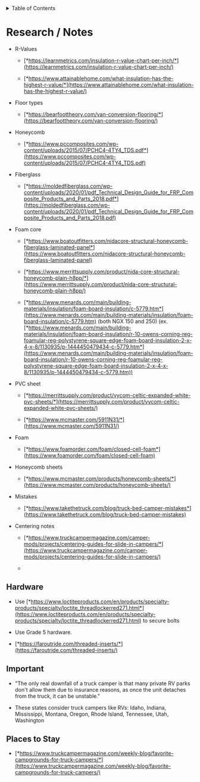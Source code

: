<!-- START doctoc generated TOC please keep comment here to allow auto update -->
<!-- DON'T EDIT THIS SECTION, INSTEAD RE-RUN doctoc TO UPDATE -->
<details>
<summary>Table of Contents</summary>

- [Research / Notes](#research--notes)
  - [Hardware](#hardware)
  - [Important](#important)
  - [Places to Stay](#places-to-stay)

</details>
<!-- END doctoc generated TOC please keep comment here to allow auto update -->

# Research / Notes

-   R-Values

    -   [*https://learnmetrics.com/insulation-r-value-chart-per-inch/*](https://learnmetrics.com/insulation-r-value-chart-per-inch/)

    -   [*https://www.attainablehome.com/what-insulation-has-the-highest-r-value/*](https://www.attainablehome.com/what-insulation-has-the-highest-r-value/)

-   Floor types

    -   [*https://bearfoottheory.com/van-conversion-flooring/*](https://bearfoottheory.com/van-conversion-flooring/)

-   Honeycomb

    -   [*https://www.pccomposites.com/wp-content/uploads/2015/07/PCHC4-4TY4_TDS.pdf*](https://www.pccomposites.com/wp-content/uploads/2015/07/PCHC4-4TY4_TDS.pdf)

-   Fiberglass

    -   [*https://moldedfiberglass.com/wp-content/uploads/2020/01/pdf_Technical_Design_Guide_for_FRP_Composite_Products_and_Parts_2018.pdf*](https://moldedfiberglass.com/wp-content/uploads/2020/01/pdf_Technical_Design_Guide_for_FRP_Composite_Products_and_Parts_2018.pdf)

-   Foam core

    -   [*https://www.boatoutfitters.com/nidacore-structural-honeycomb-fiberglass-laminated-panel*](https://www.boatoutfitters.com/nidacore-structural-honeycomb-fiberglass-laminated-panel)

    -   [*https://www.merrittsupply.com/product/nida-core-structural-honeycomb-plain-h8pp/*](https://www.merrittsupply.com/product/nida-core-structural-honeycomb-plain-h8pp/)

    -   [*https://www.menards.com/main/building-materials/insulation/foam-board-insulation/c-5779.htm*](https://www.menards.com/main/building-materials/insulation/foam-board-insulation/c-5779.htm) (both NGX 150 and 250) (ex.  [*https://www.menards.com/main/building-materials/insulation/foam-board-insulation/r-10-owens-corning-reg-foamular-reg-polystyrene-square-edge-foam-board-insulation-2-x-4-x-8/1130935/p-1444450479434-c-5779.htm*](https://www.menards.com/main/building-materials/insulation/foam-board-insulation/r-10-owens-corning-reg-foamular-reg-polystyrene-square-edge-foam-board-insulation-2-x-4-x-8/1130935/p-1444450479434-c-5779.htm))

-   PVC sheet

    -   [*https://merrittsupply.com/product/vycom-celtic-expanded-white-pvc-sheets/*](https://merrittsupply.com/product/vycom-celtic-expanded-white-pvc-sheets/)

    -   [*https://www.mcmaster.com/5911N31/*](https://www.mcmaster.com/5911N31/)

-   Foam

    -   [*https://www.foamorder.com/foam/closed-cell-foam*](https://www.foamorder.com/foam/closed-cell-foam)

-   Honeycomb sheets

    -   [*https://www.mcmaster.com/products/honeycomb-sheets/*](https://www.mcmaster.com/products/honeycomb-sheets/)

-   Mistakes

    -   [*https://www.takethetruck.com/blog/truck-bed-camper-mistakes*](https://www.takethetruck.com/blog/truck-bed-camper-mistakes)

-   Centering notes

    -   [*https://www.truckcampermagazine.com/camper-mods/projects/centering-guides-for-slide-in-campers/*](https://www.truckcampermagazine.com/camper-mods/projects/centering-guides-for-slide-in-campers/)

    -   

## Hardware

-   Use [*https://www.loctiteproducts.com/en/products/specialty-products/specialty/loctite_threadlockerred271.html*](https://www.loctiteproducts.com/en/products/specialty-products/specialty/loctite_threadlockerred271.html) to secure bolts

-   Use Grade 5 hardware.

-   [*https://faroutride.com/threaded-inserts/*](https://faroutride.com/threaded-inserts/)


## Important

-   "The only real downfall of a truck camper is that many private RV parks don't allow them due to insurance reasons, as once the unit detaches from the truck, it can be unstable."

-   These states consider truck campers like RVs: Idaho, Indiana, Mississippi, Montana, Oregon, Rhode Island, Tennessee, Utah, Washington

## Places to Stay

-   [*https://www.truckcampermagazine.com/weekly-blog/favorite-campgrounds-for-truck-campers/*](https://www.truckcampermagazine.com/weekly-blog/favorite-campgrounds-for-truck-campers/)

